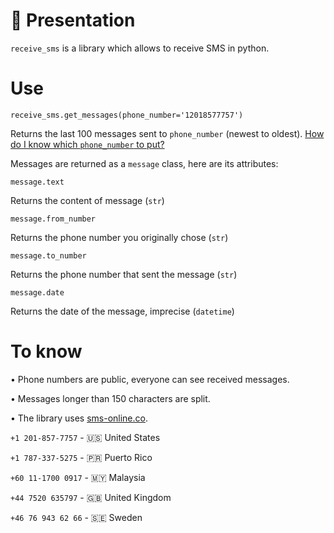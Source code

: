 # 📖 Presentation
`receive_sms` is a library which allows to receive SMS in python.

# Use
```python3
receive_sms.get_messages(phone_number='12018577757')
```
Returns the last 100 messages sent to `phone_number` (newest to oldest). [How do I know which `phone_number` to put?]()

Messages are returned as a `message` class, here are its attributes:
```python3
message.text
```
Returns the content of message (`str`)
```python3
message.from_number
```
Returns the phone number you originally chose (`str`)
```python3
message.to_number
```
Returns the phone number that sent the message (`str`)
```python3
message.date
```
Returns the date of the message, imprecise (`datetime`)

# To know
• Phone numbers are public, everyone can see received messages.

• Messages longer than 150 characters are split.

• The library uses [sms-online.co](https://sms-online.co/). 

`+1 201-857-7757` - 🇺🇸 United States

`+1 787-337-5275` - 🇵🇷 Puerto Rico

`+60 11-1700 0917` - 🇲🇾 Malaysia

`+44 7520 635797` - 🇬🇧 United Kingdom

`+46 76 943 62 66` - 🇸🇪 Sweden
